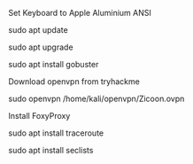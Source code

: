 Set Keyboard to Apple Aluminium ANSI

sudo apt update

sudo apt upgrade

sudo apt install gobuster

Download openvpn from tryhackme

sudo openvpn /home/kali/openvpn/Zicoon.ovpn

Install FoxyProxy

sudo apt install traceroute

sudo apt install seclists